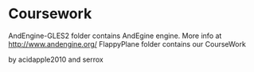 Coursework
==========
AndEngine-GLES2 folder contains AndEgine engine. More info at http://www.andengine.org/
FlappyPlane folder contains our CourseWork

by acidapple2010 and serrox
